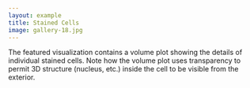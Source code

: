 ```yaml
---
layout: example
title: Stained Cells 
image: gallery-18.jpg
---
```

The featured visualization contains a volume plot showing the details of 
individual stained cells. Note how the volume plot uses transparency to permit 
3D structure (nucleus, etc.) inside the cell to be visible from the exterior.
